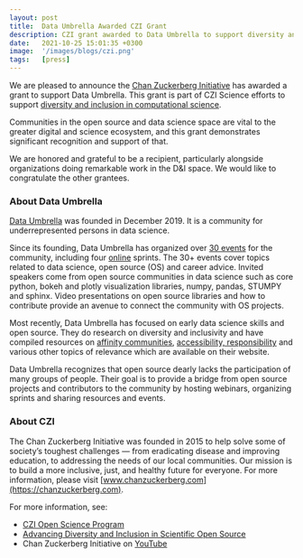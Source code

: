 ```yaml
---
layout: post
title:  Data Umbrella Awarded CZI Grant
description: CZI grant awarded to Data Umbrella to support diversity and inclusion in computational science.
date:   2021-10-25 15:01:35 +0300
image:  '/images/blogs/czi.png'
tags:   [press]
---
```



We are pleased to announce the [Chan Zuckerberg Initiative](https://chanzuckerberg.com) has awarded a grant to support Data Umbrella.  This grant is part of CZI Science efforts to support [diversity and inclusion in computational science](https://cziscience.medium.com/advancing-diversity-and-inclusion-in-scientific-open-source-eaabe6a5488b).
 
Communities in the open source and data science space are vital to the greater digital and science ecosystem, and this grant demonstrates significant recognition and support of that.
 
We are honored and grateful to be a recipient, particularly alongside organizations doing remarkable work in the D&I space.  We would like to congratulate the other grantees.
 
### About Data Umbrella
 
[Data Umbrella](https://www.dataumbrella.org) was founded in December 2019.  It is a community for underrepresented persons in data science. 
 
Since its founding, Data Umbrella has organized over [30 events](https://www.youtube.com/c/DataUmbrella/featured) for the community, including four [online](https://www.dataumbrella.org/sprints) sprints.  The 30+ events cover topics related to data science, open source (OS) and career advice.  Invited speakers come from open source communities in data science such as core python, bokeh and plotly visualization libraries, numpy, pandas, STUMPY and sphinx. Video presentations on open source libraries and how to contribute provide an avenue to connect the community with OS projects.

Most recently, Data Umbrella has focused on early data science skills and open source. They do research on diversity and inclusivity and have compiled resources on [affinity communities](https://www.dataumbrella.org/accessibility/communities),  [accessibility, responsibility](https://www.dataumbrella.org/accessibility) and various other topics of relevance which are available on their website.

Data Umbrella recognizes that open source dearly lacks the participation of many groups of people. Their goal is to provide a bridge from open source projects and contributors to the community by hosting webinars, organizing sprints and sharing resources and events.  
 
 
### About CZI

The Chan Zuckerberg Initiative was founded in 2015 to help solve some of society’s toughest challenges — from eradicating disease and improving education, to addressing the needs of our local communities. Our mission is to build a more inclusive, just, and healthy future for everyone. For more information, please visit [www.chanzuckerberg.com](https://chanzuckerberg.com).

For more information, see:  
- [CZI Open Science Program](https://chanzuckerberg.com/science/programs-resources/open-science/)
- [Advancing Diversity and Inclusion in Scientific Open Source](https://cziscience.medium.com/advancing-diversity-and-inclusion-in-scientific-open-source-eaabe6a5488b)
- Chan Zuckerberg Initiative on [YouTube](https://www.youtube.com/c/ChanZuckerbergInitiative)
